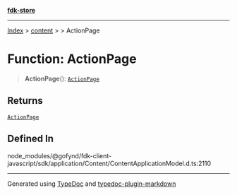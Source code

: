 [**fdk-store**](../../../README.md)
***

[Index](../../../API.md) > [content](../../README.md) > [<internal>](../README.md) > ActionPage

# Function: ActionPage

> **ActionPage**(): [`ActionPage`](../type-aliases/type-alias.ActionPage.md)

## Returns

[`ActionPage`](../type-aliases/type-alias.ActionPage.md)

## Defined In

node\_modules/@gofynd/fdk-client-javascript/sdk/application/Content/ContentApplicationModel.d.ts:2110

***
Generated using [TypeDoc](https://typedoc.org/) and [typedoc-plugin-markdown](https://www.npmjs.com/package/typedoc-plugin-markdown)
